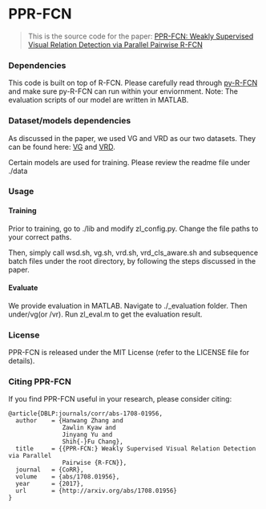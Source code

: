 # PPR-FCN
> This is the source code for the paper: [PPR-FCN: Weakly Supervised Visual Relation Detection via Parallel Pairwise R-FCN](https://arxiv.org/abs/1708.01956)


### Dependencies
This code is built on top of R-FCN. Please carefully read through [py-R-FCN](https://github.com/YuwenXiong/py-R-FCN) and make sure py-R-FCN can run within your enviornment. 
Note: The evaluation scripts of our model are written in MATLAB. 

### Dataset/models dependencies
As discussed in the paper, we used VG and VRD as our two datasets. They can be found here: [VG](http://visualgenome.org/) and [VRD](http://cs.stanford.edu/people/ranjaykrishna/vrd/). 

Certain models are used for training. Please review the readme file under ./data

### Usage
#### Training
Prior to training, go to ./lib and modify zl_config.py. Change the file paths to your correct paths.

Then, simply call wsd.sh, vg.sh, vrd.sh, vrd_cls_aware.sh and subsequence batch files under the root directory, by following the steps discussed in the paper.

#### Evaluate
We provide evaluation in MATLAB. Navigate to ./_evaluation folder. Then under/vg(or /vr). Run zl_eval.m to get the evaluation result.

### License

PPR-FCN is released under the MIT License (refer to the LICENSE file for details).

### Citing PPR-FCN

If you find PPR-FCN useful in your research, please consider citing:

```
@article{DBLP:journals/corr/abs-1708-01956,
  author    = {Hanwang Zhang and
               Zawlin Kyaw and
               Jinyang Yu and
               Shih{-}Fu Chang},
  title     = {{PPR-FCN:} Weakly Supervised Visual Relation Detection via Parallel
               Pairwise {R-FCN}},
  journal   = {CoRR},
  volume    = {abs/1708.01956},
  year      = {2017},
  url       = {http://arxiv.org/abs/1708.01956}
}
```
